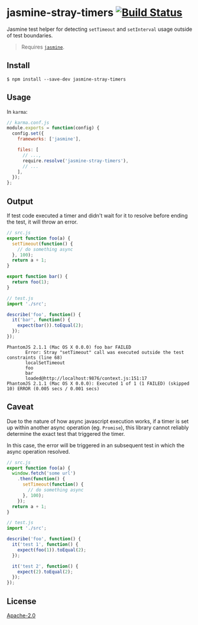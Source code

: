 # jasmine-stray-timers [![Build Status](https://travis-ci.org/behance/jasmine-stray-timers.svg?branch=master)](https://travis-ci.org/behance/jasmine-stray-timers)

Jasmine test helper for detecting `setTimeout` and `setInterval` usage outside of test boundaries.

> Requires [`jasmine`](https://github.com/jasmine/jasmine).

## Install

```
$ npm install --save-dev jasmine-stray-timers
```

## Usage

In `karma`:

```javascript
// karma.conf.js
module.exports = function(config) {
  config.set({
    frameworks: ['jasmine'],

    files: [
      // ...,
      require.resolve('jasmine-stray-timers'),
      // ...
    ],
  });
};
```

## Output

If test code executed a timer and didn't wait for it to resolve before ending the test, it will throw an error.

```javascript
// src.js
export function foo(a) {
  setTimeout(function() {
    // do something async
  }, 100);
  return a + 1;
}

export function bar() {
  return foo(1);
}
```

```javascript
// test.js
import './src';

describe('foo', function() {
  it('bar', function() {
    expect(bar()).toEqual(2);
  });
});
```

```text
PhantomJS 2.1.1 (Mac OS X 0.0.0) foo bar FAILED
       Error: Stray "setTimeout" call was executed outside the test constraints (line 68)
       localSetTimeout
       foo
       bar
       loaded@http://localhost:9876/context.js:151:17
PhantomJS 2.1.1 (Mac OS X 0.0.0): Executed 1 of 1 (1 FAILED) (skipped 10) ERROR (0.005 secs / 0.001 secs)
```

## Caveat

Due to the nature of how async javascript execution works, if a timer is set up within another async operation (eg. `Promise`), this library
cannot reliably determine the exact test that triggered the timer.

In this case, the error will be triggered in an subsequent test in which the async operation resolved.

```javascript
// src.js
export function foo(a) {
  window.fetch('some url')
    .then(function() {
      setTimeout(function() {
        // do something async
      }, 100);
    });
  return a + 1;
}
```

```javascript
// test.js
import './src';

describe('foo', function() {
  it('test 1', function() {
    expect(foo(1)).toEqual(2);
  });

  it('test 2', function() {
    expect(2).toEqual(2);
  });
});
```

## License

[Apache-2.0](/LICENSE)
